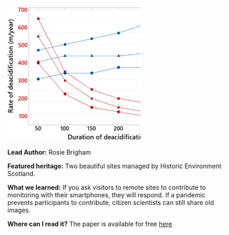 <img src="images/paper.jpeg?raw=true" width="300"/>

**Lead Author:** Rosie Brigham

**Featured heritage:** Two beautiful sites managed by Historic Environment Scotland.

**What we learned:** If you ask visitors to remote sites to contribute to monitoring with their smartphones, they will respond. If a pandemic prevents participants to contribute, citizen scientists can still share old images.

**Where can I read it?** The paper is available for free [here](https://discovery.ucl.ac.uk/id/eprint/10157778/)
